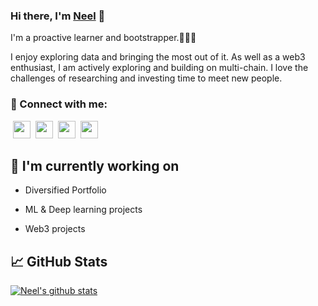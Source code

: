 ### Hi there, I'm <a href="https://linktr.ee/neel_patel" target="_blank" rel="noreferrer">Neel</a> 👋


I'm a proactive learner and bootstrapper.👨🏻‍💻

I enjoy exploring data and bringing the most out of it. As well as a web3 enthusiast, I am actively exploring and building on multi-chain. I love the challenges of researching and investing time to meet new people. 

### 🤝 Connect with me:
&nbsp;<a href="https://www.linkedin.com/in/neel_ds/"><image src="https://cdn.jsdelivr.net/npm/simple-icons@v5/icons/linkedin.svg" height="28"></a>&nbsp;&nbsp;<a href="https://t.me/neel_ds"><image src="https://cdn.jsdelivr.net/npm/simple-icons@v5/icons/telegram.svg" height="28"></a>&nbsp;&nbsp;<a href="https://twitter.com/neelpatel_2"><image src="https://cdn.jsdelivr.net/npm/simple-icons@v5/icons/twitter.svg" height="28"></a>&nbsp;&nbsp;<a href="mailto:neelp0980@gmail.com"><image src="https://cdn.jsdelivr.net/npm/simple-icons@v5/icons/gmail.svg" height="28"></a>&nbsp;&nbsp;

## 🔭 I'm currently working on

- Diversified Portfolio

- ML & Deep learning projects

- Web3 projects
  
## 📈 GitHub Stats

[![Neel's github stats](https://github-readme-stats.vercel.app/api?username=neel-ds&show_icons=true&theme=tokyonight)](https://github.com/neel-ds)
